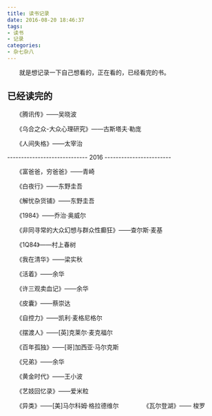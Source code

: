```yaml
---
title: 读书记录
date: 2016-08-20 18:46:37
tags:
- 读书
- 记录
categories:
- 杂七杂八
---
```

　　就是想记录一下自己想看的，正在看的，已经看完的书。

## 已经读完的


　　《腾讯传》——吴晓波

　　《乌合之众-大众心理研究》——古斯塔夫·勒庞

　　《人间失格》——太宰治

----------------------------- 2016 ------------------------

　　《富爸爸，穷爸爸》——青崎

　　《白夜行》——东野圭吾

　　《解忧杂货铺》——东野圭吾

　　《1984》——乔治·奥威尔

　　《非同寻常的大众幻想与群众性癫狂》——查尔斯·麦基　　

　　《1Q84》——村上春树

　　《我在清华》——梁实秋

　　《活着》——余华

　　《许三观卖血记》——余华

　　《皮囊》——蔡崇达

　　《自控力》——凯利·麦格尼格尔

　　《摆渡人》——[英]克莱尔·麦克福尔

　　《百年孤独》——[哥]加西亚·马尔克斯

　　《兄弟》——余华

　　《黄金时代》——王小波

　　《艺妓回忆录》——爱米粒

　　《异类》——[美]马尔科姆·格拉德维尔
　　
　　《瓦尔登湖》——	梭罗
